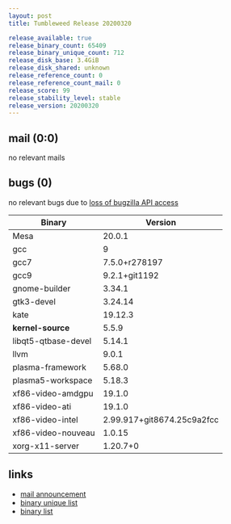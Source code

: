 ```yaml
---
layout: post
title: Tumbleweed Release 20200320

release_available: true
release_binary_count: 65409
release_binary_unique_count: 712
release_disk_base: 3.4GiB
release_disk_shared: unknown
release_reference_count: 0
release_reference_count_mail: 0
release_score: 99
release_stability_level: stable
release_version: 20200320
---
```


## mail (0:0)

no relevant mails

## bugs (0)

<!--more-->

no relevant bugs due to [loss of bugzilla API access](https://bugzilla.opensuse.org/show_bug.cgi?id=1157722)

Binary | Version
--- | ---
Mesa | 20.0.1
gcc | 9
gcc7 | 7.5.0+r278197
gcc9 | 9.2.1+git1192
gnome-builder | 3.34.1
gtk3-devel | 3.24.14
kate | 19.12.3
**kernel-source** | 5.5.9
libqt5-qtbase-devel | 5.14.1
llvm | 9.0.1
plasma-framework | 5.68.0
plasma5-workspace | 5.18.3
xf86-video-amdgpu | 19.1.0
xf86-video-ati | 19.1.0
xf86-video-intel | 2.99.917+git8674.25c9a2fcc
xf86-video-nouveau | 1.0.15
xorg-x11-server | 1.20.7+0

## links

- [mail announcement](https://lists.opensuse.org/opensuse-factory/2020-03/msg00274.html)
- [binary unique list](http://download.opensuse.org/history/20200320/rpm.unique.list)
- [binary list](http://download.opensuse.org/history/20200320/rpm.list)
